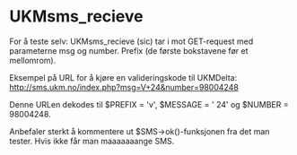 UKMsms_recieve
==============

For å teste selv:
UKMsms_recieve (sic) tar i mot GET-request med parameterne msg og number.
Prefix (de første bokstavene før et mellomrom).

Eksempel på URL for å kjøre en valideringskode til UKMDelta:
http://sms.ukm.no/index.php?msg=V+24&number=98004248

Denne URLen dekodes til $PREFIX = 'v', $MESSAGE = ' 24' og $NUMBER = 98004248.

Anbefaler sterkt å kommentere ut $SMS->ok()-funksjonen fra det man tester. Hvis ikke får man maaaaaaange SMS.